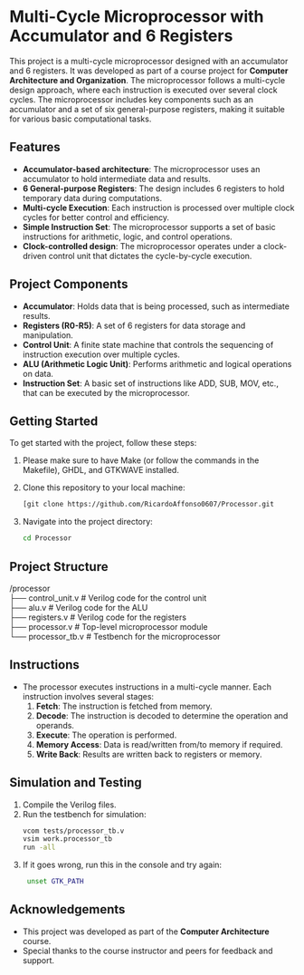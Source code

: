 # Multi-Cycle Microprocessor with Accumulator and 6 Registers

This project is a multi-cycle microprocessor designed with an accumulator and 6 registers. It was developed as part of a course project for **Computer Architecture and Organization**. The microprocessor follows a multi-cycle design approach, where each instruction is executed over several clock cycles. The microprocessor includes key components such as an accumulator and a set of six general-purpose registers, making it suitable for various basic computational tasks.

## Features

- **Accumulator-based architecture**: The microprocessor uses an accumulator to hold intermediate data and results.
- **6 General-purpose Registers**: The design includes 6 registers to hold temporary data during computations.
- **Multi-cycle Execution**: Each instruction is processed over multiple clock cycles for better control and efficiency.
- **Simple Instruction Set**: The microprocessor supports a set of basic instructions for arithmetic, logic, and control operations.
- **Clock-controlled design**: The microprocessor operates under a clock-driven control unit that dictates the cycle-by-cycle execution.

## Project Components

- **Accumulator**: Holds data that is being processed, such as intermediate results.
- **Registers (R0-R5)**: A set of 6 registers for data storage and manipulation.
- **Control Unit**: A finite state machine that controls the sequencing of instruction execution over multiple cycles.
- **ALU (Arithmetic Logic Unit)**: Performs arithmetic and logical operations on data.
- **Instruction Set**: A basic set of instructions like ADD, SUB, MOV, etc., that can be executed by the microprocessor.

## Getting Started

To get started with the project, follow these steps:

1. Please make sure to have Make (or follow the commands in the Makefile), GHDL, and GTKWAVE installed.
   
3. Clone this repository to your local machine:
    ```bash
    [git clone https://github.com/RicardoAffonso0607/Processor.git
    ```
4. Navigate into the project directory:
    ```bash
    cd Processor
    ```

## Project Structure

/processor <br>
  ├── control_unit.v # Verilog code for the control unit <br>
  ├── alu.v # Verilog code for the ALU <br>
  ├── registers.v # Verilog code for the registers <br>
  ├── processor.v # Top-level microprocessor module  <br>
  └── processor_tb.v # Testbench for the microprocessor <br>
  
## Instructions

- The processor executes instructions in a multi-cycle manner. Each instruction involves several stages:
  1. **Fetch**: The instruction is fetched from memory.
  2. **Decode**: The instruction is decoded to determine the operation and operands.
  3. **Execute**: The operation is performed.
  4. **Memory Access**: Data is read/written from/to memory if required.
  5. **Write Back**: Results are written back to registers or memory.

## Simulation and Testing

1. Compile the Verilog files.
2. Run the testbench for simulation:
    ```bash
    vcom tests/processor_tb.v
    vsim work.processor_tb
    run -all
    ```
3. If it goes wrong, run this in the console and try again:
   ```bash
    unset GTK_PATH
    ```

## Acknowledgements

- This project was developed as part of the **Computer Architecture** course.
- Special thanks to the course instructor and peers for feedback and support.

